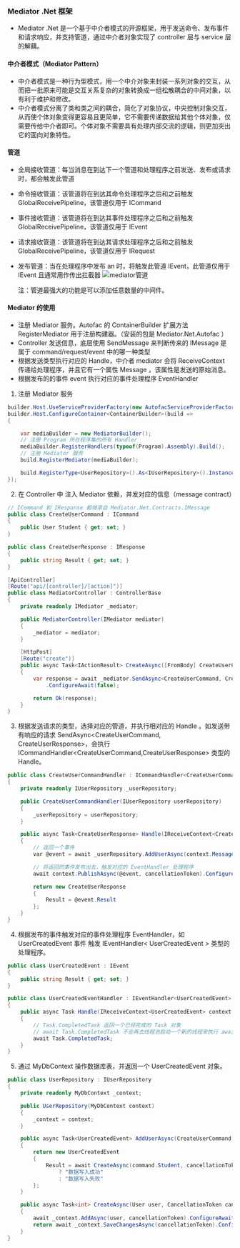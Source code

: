 ### Mediator .Net 框架

- Mediator .Net 是一个基于中介者模式的开源框架，用于发送命令、发布事件和请求响应，并支持管道，通过中介者对象实现了 controller 层与 service 层的解藕。

#### 中介者模式（Mediator Pattern）

- 中介者模式是一种行为型模式，用一个中介对象来封装一系列对象的交互，从而把一批原来可能是交互关系复杂的对象转换成一组松散耦合的中间对象，以有利于维护和修改。
- 中介者模式分离了类和类之间的耦合，简化了对象协议，中央控制对象交互，从而使个体对象变得更容易且更简单，它不需要传递数据给其他个体对象，仅需要传给中介者即可。个体对象不需要具有处理内部交流的逻辑，则更加突出它的面向对象特性。

#### 管道

- 全局接收管道：每当消息在到达下一个管道和处理程序之前发送、发布或请求时，都会触发此管道

- 命令接收管道：该管道将​在到达其命令处理程序之后和之前触发 GlobalReceivePipeline，该管道仅用于 ICommand

- 事件接收管道：该管道将​​在到达其事件处理程序之后和之前触发 GlobalReceivePipeline，该管道仅用于 IEvent

- 请求接收管道：该管道将在到达其请求处理程序之后和之前触发 GlobalReceivePipeline，该管道仅用于 IRequest

- 发布管道：当在处理程序中发布 an 时，将触发此管道 IEvent，此管道仅用于 IEvent 且通常用作传出拦截器
  ![mediator管道](https://cloud.githubusercontent.com/assets/3387099/21959127/9a065420-db09-11e6-8dbc-ca0069894e1c.png)

  注：管道最强大的功能是可以添加任意数量的中间件。

#### Mediator 的使用

- 注册 Mediator 服务。Autofac 的 ContainerBuilder 扩展方法 RegisterMediator 用于注册构建器。（安装的包是 Mediator.Net.Autofac ）
- Controller 发送信息，底层使用 SendMessage 来判断传来的 IMessage 是属于 command/request/event 中的哪一种类型
- 根据发送类型执行对应的 Handle，中介者 mediator 会将 ReceiveContext 传递给处理程序，并且它有一个属性 Message ，该属性是发送的原始消息。
- 根据发布的的事件 event 执行对应的事件处理程序 EventHandler

1. 注册 Mediator 服务

```csharp
builder.Host.UseServiceProviderFactory(new AutofacServiceProviderFactory());
builder.Host.ConfigureContainer<ContainerBuilder>(build =>
{

    var mediaBuilder = new MediatorBuilder();
    // 注册 Program 所在程序集的所有 Handler
    mediaBuilder.RegisterHandlers(typeof(Program).Assembly).Build();
    // 注册 Mediator 服务
    build.RegisterMediator(mediaBuilder);

    build.RegisterType<UserRepository>().As<IUserRepository>().InstancePerLifetimeScope();
});
```

2. 在 Controller 中 注入 Mediator 依赖，并发对应的信息（message contract）

```csharp
// ICommand 和 IResponse 都继承自 Mediator.Net.Contracts.IMessage
public class CreateUserCommand : ICommand
{
    public User Student { get; set; }
}

public class CreateUserResponse : IResponse
{
    public string Result { get; set; }
}

[ApiController]
[Route("api/[controller]/[action]")]
public class MediatorController : ControllerBase
{
    private readonly IMediator _mediator;

    public MediatorController(IMediator mediator)
    {
        _mediator = mediator;
    }

    [HttpPost]
    [Route("create")]
    public async Task<IActionResult> CreateAsync([FromBody] CreateUserCommand command)
    {
        var response = await _mediator.SendAsync<CreateUserCommand, CreateUserResponse>(command)
            .ConfigureAwait(false);

        return Ok(response);
    }
}
```

3. 根据发送请求的类型，选择对应的管道，并执行相对应的 Handle 。如发送带有响应的请求 SendAsync<CreateUserCommand, CreateUserResponse>，会执行 ICommandHandler<CreateUserCommand,CreateUserResponse> 类型的 Handle。

```csharp
public class CreateUserCommandHandler : ICommandHandler<CreateUserCommand,CreateUserResponse>
{
    private readonly IUserRepository _userRepository;

    public CreateUserCommandHandler(IUserRepository userRepository)
    {
        _userRepository = userRepository;
    }

    public async Task<CreateUserResponse> Handle(IReceiveContext<CreateUserCommand> context, CancellationToken cancellationToken)
    {
        // 返回一个事件
        var @event = await _userRepository.AddUserAsync(context.Message, cancellationToken).ConfigureAwait(false);

        // 将返回的事件发布出去，触发对应的 EventHandler 处理程序
        await context.PublishAsync(@event, cancellationToken).ConfigureAwait(false);

        return new CreateUserResponse
        {
            Result = @event.Result
        };
    }
}
```

4. 根据发布的事件触发对应的事件处理程序 EventHandler，如 UserCreatedEvent 事件 触发 IEventHandler< UserCreatedEvent > 类型的处理程序。

```csharp
public class UserCreatedEvent : IEvent
{
    public string Result { get; set; }
}

public class UserCreatedEventHandler : IEventHandler<UserCreatedEvent>
{
    public async Task Handle(IReceiveContext<UserCreatedEvent> context, CancellationToken cancellationToken)
    {
        // Task.CompletedTask 返回一个已经完成的 Task 对象
        // await Task.CompletedTask 不会再去线程池启动一个新的线程来执行 await 关键字之后的代码，之前和之后的代码是在同一个线程上同步执行的
        await Task.CompletedTask;
    }
}
```

5. 通过 MyDbContext 操作数据库表，并返回一个 UserCreatedEvent 对象。

```csharp
public class UserRepository : IUserRepository
{
    private readonly MyDbContext _context;

    public UserRepository(MyDbContext context)
    {
        _context = context;
    }

    public async Task<UserCreatedEvent> AddUserAsync(CreateUserCommand command, CancellationToken cancellationToken)
    {
        return new UserCreatedEvent
        {
            Result = await CreateAsync(command.Student, cancellationToken).ConfigureAwait(false) > 0
                ? "数据写入成功"
                : "数据写入失败"
        };
    }

    public async Task<int> CreateAsync(User user, CancellationToken cancellationToken)
    {
        await _context.AddAsync(user, cancellationToken).ConfigureAwait(false);
        return await _context.SaveChangesAsync(cancellationToken).ConfigureAwait(false);
    }
}
```
